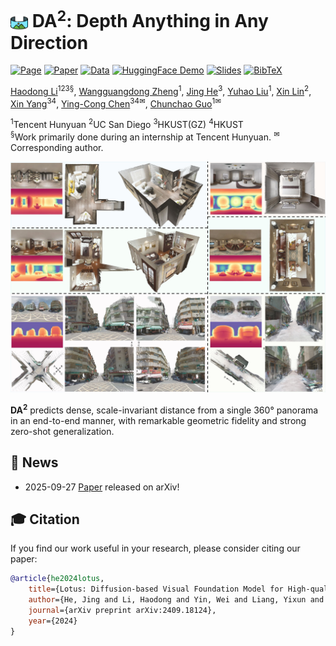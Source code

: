 # <img src="assets/badges/icon.png" alt="lotus" style="height:1em; vertical-align:middle;"/> DA<sup>2</sup>: Depth Anything in Any Direction

[![Page](https://img.shields.io/badge/Project-Website-pink?logo=googlechrome&logoColor=white)](https://depth-any-in-any-dir.github.io/)
[![Paper](https://img.shields.io/badge/arXiv-Paper-b31b1b?logo=arxiv&logoColor=white)]()
[![Data](https://img.shields.io/badge/📂%20HuggingFace-Data-green)]()
[![HuggingFace Demo](https://img.shields.io/badge/🤗%20HuggingFace-Demo-blue)]()
[![Slides](https://img.shields.io/badge/Google-Slides-yellow?logo=slideshare&logoColor=white)](https://docs.google.com/presentation/d/1QUonqLuYGEh0qcqY72pbTXsZimINlyN4rOogy7qX4GY/edit?usp=sharing)
[![BibTeX](https://img.shields.io/badge/BibTeX-grey?logo=googlescholar&logoColor=white)](https://github.com/EnVision-Research/DA-2#-citation)

[Haodong Li](https://haodong2000.github.io/)<sup>123&sect;</sup>,
[Wangguangdong Zheng](https://wangguandongzheng.github.io/)<sup>1</sup>,
[Jing He](https://jingheya.github.io/)<sup>3</sup>,
[Yuhao Liu](https://yuhaoliu7456.github.io/)<sup>1</sup>,
[Xin Lin](https://linxin0.github.io/)<sup>2</sup>,
[Xin Yang](https://abnervictor.github.io/2023/06/12/Academic-Self-Intro.html)<sup>34</sup>,
[Ying-Cong Chen](https://www.yingcong.me/)<sup>34&#9993;</sup>,
[Chunchao Guo]()<sup>1&#9993;</sup>

<span class="author-block"><sup>1</sup>Tencent Hunyuan</span>
<span class="author-block"><sup>2</sup>UC San Diego</span>
<span class="author-block"><sup>3</sup>HKUST(GZ)</span>
<span class="author-block"><sup>4</sup>HKUST</span><br>
<span class="author-block">
    <sup>&sect;</sup>Work primarily done during an internship at Tencent Hunyuan.
    <sup>&#9993;</sup>Corresponding author.
</span>

![teaser](assets/badges/teaser.jpg)

<strong>DA<sup>2</sup></strong> predicts dense, scale-invariant distance from a single 360&deg; panorama in an end-to-end manner, with remarkable geometric fidelity and strong zero-shot generalization.

## 📢 News
- 2025-09-27 [Paper]() released on arXiv!

## 🎓 Citation
If you find our work useful in your research, please consider citing our paper:
```bibtex
@article{he2024lotus,
    title={Lotus: Diffusion-based Visual Foundation Model for High-quality Dense Prediction},
    author={He, Jing and Li, Haodong and Yin, Wei and Liang, Yixun and Li, Leheng and Zhou, Kaiqiang and Liu, Hongbo and Liu, Bingbing and Chen, Ying-Cong},
    journal={arXiv preprint arXiv:2409.18124},
    year={2024}
}
```
